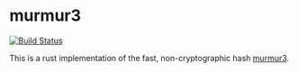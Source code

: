 # murmur3
[![Build Status](https://travis-ci.org/stusmall/murmur3.svg?branch=master)](https://travis-ci.org/stusmall/murmur3)

This is a rust implementation of the fast, non-cryptographic hash [murmur3](https://en.wikipedia.org/wiki/MurmurHash).
